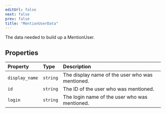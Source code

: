 ```yaml
---
editUrl: false
next: false
prev: false
title: "MentionUserData"
---
```


The data needed to build up a MentionUser.

## Properties

| Property | Type | Description |
| :------ | :------ | :------ |
| `display_name` | `string` | The display name of the user who was mentioned. |
| `id` | `string` | The ID of the user who was mentioned. |
| `login` | `string` | The login name of the user who was mentioned. |
